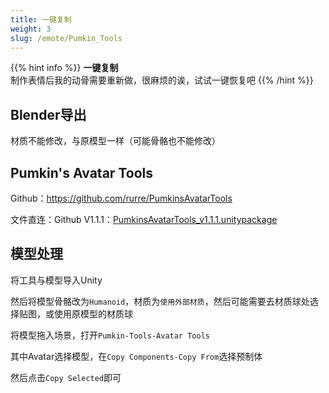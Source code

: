 ```yaml
---
title: 一键复制
weight: 3
slug: /emote/Pumkin_Tools
---
```


{{% hint info %}}
**一键复制**  
制作表情后我的动骨需要重新做，很麻烦的诶，试试一键恢复吧
{{% /hint %}}

## Blender导出

材质不能修改，与原模型一样（可能骨骼也不能修改）

## Pumkin's Avatar Tools

Github：<https://github.com/rurre/PumkinsAvatarTools>

文件直连：Github V1.1.1：[PumkinsAvatarTools_v1.1.1.unitypackage](https://github.com/rurre/PumkinsAvatarTools/releases/download/1.1.1/PumkinsAvatarTools_v1.1.1.unitypackage)

## 模型处理

将工具与模型导入Unity

然后将模型骨骼改为`Humanoid`，材质为`使用外部材质`，然后可能需要去材质球处选择贴图，或使用原模型的材质球

将模型拖入场景，打开`Pumkin-Tools-Avatar Tools`

其中Avatar选择模型，在`Copy Components-Copy From`选择预制体

然后点击`Copy Selected`即可
